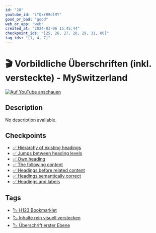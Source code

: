 ```yaml
---
id: "28"
youtube_id: "iTQxrR9olMY"
good_or_bad: "good"
web_or_app: "web"
created_at: "2024-03-06 15:45:44"
checkpoint_ids: "[25, 26, 27, 28, 29, 31, 80]"
tag_ids: "[1, 4, 7]"
---
```


# 🎬 Vorbildliche Überschriften (inkl. versteckte) - MySwitzerland

[![Auf YouTube anschauen](https://img.youtube.com/vi/iTQxrR9olMY/sddefault.jpg)](https://youtu.be/iTQxrR9olMY)

## Description

No description available.

## Checkpoints

- [✅ Hierarchy of existing headings](/en/wcag/1.3.1a-headings-structure/hierarchy-of-existing-headings)
- [✅ Jumps between heading levels](/en/wcag/1.3.1a-headings-structure/jumps-between-heading-levels)
- [✅ Own heading](/en/wcag/1.3.1a-headings-structure/own-heading)
- [✅ The following content](/en/wcag/1.3.1a-headings-structure/the-following-content)
- [✅ Headings before related content](/en/wcag/1.3.1a-headings-structure/headings-before-related-content)
- [✅ Headings semantically correct](/en/wcag/1.3.1a-headings-structure/headings-semantically-correct)
- [✅ Headings and labels](/en/wcag/2.4.6-headings-and-labels/headings-and-labels)

## Tags

- [🏷️ H123 Bookmarklet](/en/tags/h123-bookmarklet)
- [🏷️ Inhalte rein visuell verstecken](/en/tags/inhalte-rein-visuell-verstecken)
- [🏷️ Überschrift erster Ebene](/en/tags/uberschrift-erster-ebene)
